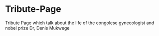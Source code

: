 # Tribute-Page
Tribute Page which talk about the life of the congolese gynecologist and nobel prize Dr, Denis Mukwege
